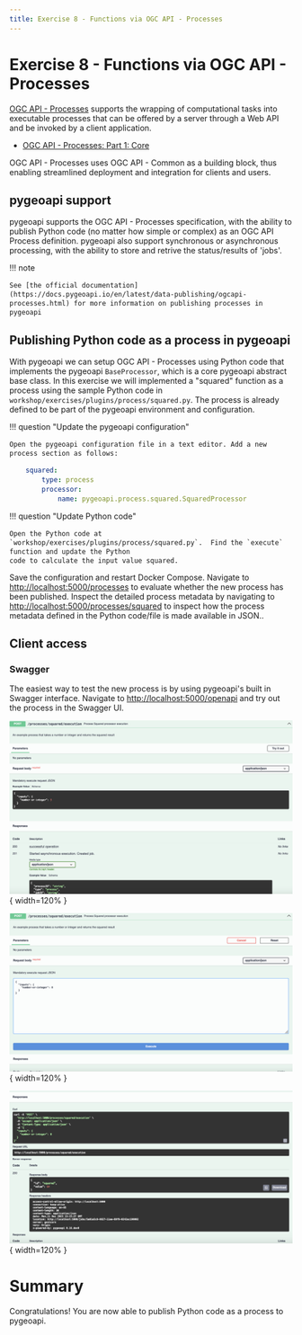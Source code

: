 ```yaml
---
title: Exercise 8 - Functions via OGC API - Processes
---
```


# Exercise 8 - Functions via OGC API - Processes

[OGC API - Processes](https://ogcapi.ogc.org/processes) supports the wrapping of computational tasks into
executable processes that can be offered by a server through a Web API and be invoked by a client application.

* [OGC API - Processes: Part 1: Core](https://docs.ogc.org/is/18-062r2/18-062r2.html)

OGC API - Processes uses OGC API - Common as a building block, thus enabling streamlined deployment and integration
for clients and users.

## pygeoapi support

pygeoapi supports the OGC API - Processes specification, with the ability to publish Python code (no matter how
simple or complex) as an OGC API Process definition.  pygeoapi also support synchronous or asynchronous processing,
with the ability to store and retrive the status/results of 'jobs'.

!!! note

    See [the official documentation](https://docs.pygeoapi.io/en/latest/data-publishing/ogcapi-processes.html) for more information on publishing processes in pygeoapi


## Publishing Python code as a process in pygeoapi

With pygeoapi we can setup OGC API - Processes using Python code that implements the pygeoapi `BaseProcessor`, which is a core pygeoapi
abstract base class.  In this exercise we will implemented a "squared" function as a process using the sample Python code in
`workshop/exercises/plugins/process/squared.py`.  The process is already defined to be part of the pygeoapi environment and configuration.

!!! question "Update the pygeoapi configuration"

    Open the pygeoapi configuration file in a text editor. Add a new process section as follows:

``` {.yaml linenums="1"}
    squared:
        type: process
        processor:
            name: pygeoapi.process.squared.SquaredProcessor
```

!!! question "Update Python code"

    Open the Python code at `workshop/exercises/plugins/process/squared.py`.  Find the `execute` function and update the Python
    code to calculate the input value squared.


Save the configuration and restart Docker Compose. Navigate to <http://localhost:5000/processes> to evaluate whether the new process has
been published.  Inspect the detailed process metadata by navigating to <http://localhost:5000/processes/squared> to inspect how the process
metadata defined in the Python code/file is made available in JSON..

## Client access

### Swagger

The easiest way to test the new process is by using pygeoapi's built in Swagger interface.  Navigate to <http://localhost:5000/openapi> and try out
the process in the Swagger UI.

![Squared function process execution](../assets/images/oaproc-squared-1.png){ width=120% }

![Squared function process execution](../assets/images/oaproc-squared-2.png){ width=120% }

![Squared function process execution](../assets/images/oaproc-squared-3.png){ width=120% }


# Summary

Congratulations!  You are now able to publish Python code as a process to pygeoapi.
